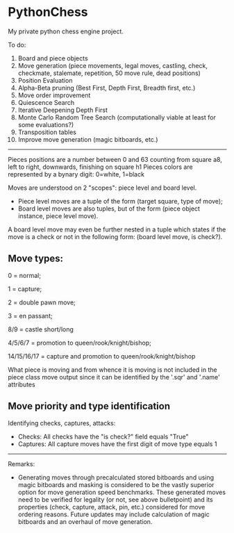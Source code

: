 # PythonChess

My private python chess engine project.

To do:  
1. Board and piece objects
2. Move generation (piece movements, legal moves, castling, check, checkmate, stalemate, repetition, 50 move rule, dead positions)
3. Position Evaluation
4. Alpha-Beta pruning (Best First, Depth First, Breadth first, etc.)
5. Move order improvement
6. Quiescence Search
7. Iterative Deepening Depth First
8. Monte Carlo Random Tree Search (computationally viable at least for some evaluations?)
9. Transposition tables
10. Improve move generation (magic bitboards, etc.)

---

Pieces positions are a number between 0 and 63 counting from square a8, left to right, downwards, finishing on square h1
Pieces colors are represented by a bynary digit: 0=white, 1=black

Moves are understood on 2 "scopes": piece level and board level. 

* Piece level moves are a tuple of the form (target square, type of move); 
* Board level moves are also tuples, but of the form (piece object instance, piece level move). 
 
A board level move may even be further nested in a tuple which states if the move is a check or not in the following form: (board level move, is check?).

## Move types: 

0 = normal;

1 = capture; 

2 = double pawn move; 

3 = en passant; 

8/9 = castle short/long

4/5/6/7 = promotion to queen/rook/knight/bishop;

14/15/16/17 = capture and promotion to queen/rook/knight/bishop
			     
What piece is moving and from whence it is moving is not included in the piece class move output since it can be identified by the '.sqr' and '.name' attributes

## Move priority and type identification

Identifying checks, captures, attacks:
* Checks: All checks have the "is check?" field equals "True"
* Captures: All capture moves have the first digit of move type equals 1

---

Remarks:
* Generating moves through precalculated stored bitboards and using magic bitboards and masking is considered to be the vastly superior option for move generation speed benchmarks. These generated moves need to be verified for legality (or not, see above bulletpoint) and its properties (check, capture, attack, pin, etc.) considered for move ordering reasons. Future updates may include calculation of magic bitboards and an overhaul of move generation.
